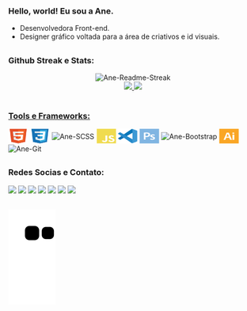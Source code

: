 ### Hello, world! Eu sou a Ane.

- Desenvolvedora Front-end.
- Designer gráfico voltada para a área de criativos e id visuais.

##

<h3> Github Streak e Stats: </h3>
<div align="center">
  <img alt="Ane-Readme-Streak" height="160em" src ="https://github-readme-streak-stats.herokuapp.com?user=anetelles&theme=dracula&hide_border=true&background=FFFFFF00">
</div>

<!--Height normal: 180em.-->

<div align="center">
  <a href="https://github.com/anetelles">
  <img height="160em" src="https://github-readme-stats.vercel.app/api?username=anetelles&show_icons=true&theme=dracula&include_all_commits=true&count_private=true"/>
  <img height="160em" src="https://github-readme-stats.vercel.app/api/top-langs/?username=anetelles&layout=compact&langs_count=7&theme=dracula"/>
</div>

<div style="display: inline_block"><br>
  <h3> Tools e Frameworks: </h3>
  <a href="https://github.com/anetelles?tab=repositories"><img align="center" alt="Ane-HTML" height="30" width="40" src="https://raw.githubusercontent.com/devicons/devicon/master/icons/html5/html5-original.svg"></a>
  <img align="center" alt="Ane-CSS" height="30" width="40" src="https://raw.githubusercontent.com/devicons/devicon/master/icons/css3/css3-original.svg">
  <img align="center" alt="Ane-SCSS" height="30" width="40" src="https://cdn.jsdelivr.net/gh/devicons/devicon/icons/sass/sass-original.svg">     
  <img align="center" alt="Ane-Js" height="30" width="40" src="https://raw.githubusercontent.com/devicons/devicon/master/icons/javascript/javascript-plain.svg">
  <img align="center" alt="Ane-VSCode" height="30" width="40" src="https://raw.githubusercontent.com/devicons/devicon/master/icons/vscode/vscode-original.svg">
  <img align="center" alt="Ane-Photoshop" height="30" width="40" src="https://raw.githubusercontent.com/devicons/devicon/master/icons/photoshop/photoshop-plain.svg">
  <img align="center" alt="Ane-Bootstrap" height="30" width="30" src="https://icongr.am/devicon/bootstrap-plain.svg?size=78&color=8a4ec6">
  <img align="center" alt="Ane-Illustrator" height="30" width="40" src="https://raw.githubusercontent.com/devicons/devicon/master/icons/illustrator/illustrator-plain.svg"> 
  <img align="center" alt="Ane-Git" height="30" width="30" src="https://cdn.jsdelivr.net/gh/devicons/devicon/icons/git/git-original.svg">       
</div>

##

<div> 
  <h3>Redes Socias e Contato:</h3>
  <a href="https://www.instagram.com/anetelless" target="_blank"><img src="https://img.shields.io/badge/-Instagram-%23E4405F?style=for-the-badge&logo=instagram&logoColor=white" target="_blank"></a>
  <a href="https://www.linkedin.com/in/cristiane-telles-28a818231/" target="_blank"><img src="https://img.shields.io/badge/LinkedIn-0077B5?style=for-the-badge&logo=linkedin&logoColor=white" target="_blanck"></a>
    <a href="mailto:anetellesprotonmail.com" target="_blank"><img src="https://img.shields.io/badge/ProtonMail-8B89CC?style=for-the-badge&logo=protonmail&logoColor=white"target="_blank"></a>
  <a href="https://open.spotify.com/playlist/286Kcgvw8EiCKKhcxVbpJ3?si=abde714b342a4f2e" target="_blank"><img src=https://img.shields.io/badge/Spotify-1ED760?&style=for-the-badge&logo=spotify&logoColor=white target="_blank"></a>
  <a href="mailto:anedsgn@gmail.com" target="_blank"><img src="https://img.shields.io/badge/Gmail-D14836?style=for-the-badge&logo=gmail&logoColor=white"target="_blank"></a> 
  <a href="https://www.behance.net/cristianetelles" target="_blank"><img src="https://img.shields.io/badge/-Behance-blue?style=for-the-badge&logo=behance&logoColor=white" target="_blank"></a>
  <a href="https://pin.it/3R1iseJ" target="_blank"><img src="https://img.shields.io/badge/Pinterest-%23E60023.svg?&style=for-the-badge&logo=Pinterest&logoColor=white"target="_blank"></a> 
   

  
  
</div>
  
## 
 
![Snake animation](https://github.com/anetelles/anetelles/blob/output/github-contribution-grid-snake.svg)
 
</div>
